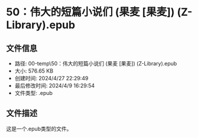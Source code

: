 ﻿# 50：伟大的短篇小说们 (果麦 [果麦]) (Z-Library).epub

## 文件信息
- 路径: 00-temp\50：伟大的短篇小说们 (果麦 [果麦]) (Z-Library).epub
- 大小: 576.65 KB
- 创建时间: 2024/4/27 22:29:49
- 最后修改时间: 2024/4/9 16:29:54
- 文件类型: .epub

## 文件描述
这是一个.epub类型的文件。

